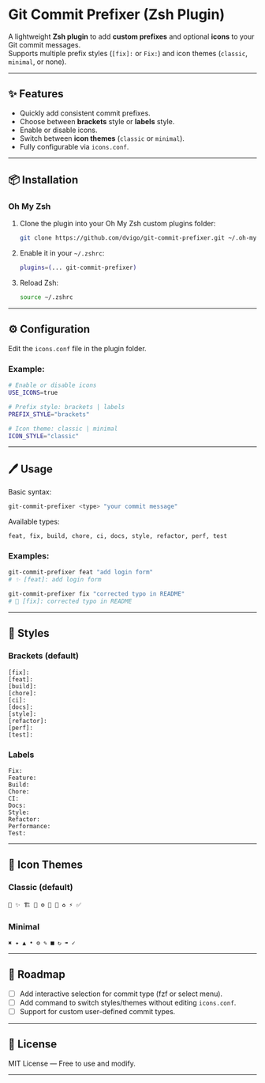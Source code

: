 
# Git Commit Prefixer (Zsh Plugin)

A lightweight **Zsh plugin** to add **custom prefixes** and optional **icons** to your Git commit messages.  
Supports multiple prefix styles (`[fix]:` or `Fix:`) and icon themes (`classic`, `minimal`, or none).  

---

## ✨ Features
- Quickly add consistent commit prefixes.
- Choose between **brackets** style or **labels** style.
- Enable or disable icons.
- Switch between **icon themes** (`classic` or `minimal`).
- Fully configurable via `icons.conf`.

---

## 📦 Installation

### **Oh My Zsh**
1. Clone the plugin into your Oh My Zsh custom plugins folder:
   ```bash
   git clone https://github.com/dvigo/git-commit-prefixer.git ~/.oh-my-zsh/custom/plugins/git-commit-prefixer
   ```
2. Enable it in your `~/.zshrc`:
   ```bash
   plugins=(... git-commit-prefixer)
   ```
3. Reload Zsh:
   ```bash
   source ~/.zshrc
   ```

---

## ⚙️ Configuration

Edit the `icons.conf` file in the plugin folder.

### Example:
```bash
# Enable or disable icons
USE_ICONS=true

# Prefix style: brackets | labels
PREFIX_STYLE="brackets"

# Icon theme: classic | minimal
ICON_STYLE="classic"
```

---

## 🖊️ Usage

Basic syntax:
```bash
git-commit-prefixer <type> "your commit message"
```

Available types:
```
feat, fix, build, chore, ci, docs, style, refactor, perf, test
```

### Examples:
```bash
git-commit-prefixer feat "add login form"
# ✨ [feat]: add login form

git-commit-prefixer fix "corrected typo in README"
# 🐛 [fix]: corrected typo in README
```

---

## 🎨 Styles

### Brackets (default)
```
[fix]:
[feat]:
[build]:
[chore]:
[ci]:
[docs]:
[style]:
[refactor]:
[perf]:
[test]:
```

### Labels
```
Fix:
Feature:
Build:
Chore:
CI:
Docs:
Style:
Refactor:
Performance:
Test:
```

---

## 📌 Icon Themes

### Classic (default)
```
🐛 ✨ 🏗️ 🧹 ⚙️ 📝 🎨 ♻️ ⚡ ✅
```

### Minimal
```
✖ ✦ ▲ • ⚙ ✎ ■ ↻ ➠ ✓
```

---

## 🔧 Roadmap
- [ ] Add interactive selection for commit type (fzf or select menu).
- [ ] Add command to switch styles/themes without editing `icons.conf`.
- [ ] Support for custom user-defined commit types.

---

## 📜 License
MIT License — Free to use and modify.

---

